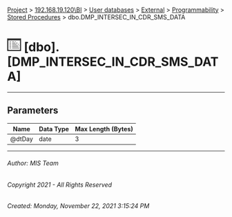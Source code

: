 #### 

[Project](../../../../../index.md) > [192.168.19.120\\BI](../../../../index.md) > [User databases](../../../index.md) > [External](../../index.md) > [Programmability](../index.md) > [Stored Procedures](Stored_Procedures.md) > dbo.DMP_INTERSEC_IN_CDR_SMS_DATA

# ![Stored Procedures](../../../../../Images/StoredProcedure32.png) [dbo].[DMP_INTERSEC_IN_CDR_SMS_DATA]

---

## <a name="#parameters"></a>Parameters

| Name | Data Type | Max Length (Bytes) |
|---|---|---|
| @dtDay | date | 3 |


---

###### Author:  MIS Team

###### Copyright 2021 - All Rights Reserved

###### Created: Monday, November 22, 2021 3:15:24 PM

